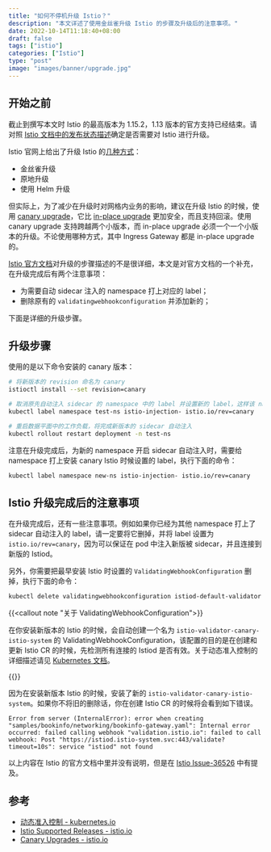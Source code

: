 ```yaml
---
title: "如何不停机升级 Istio？"
description: "本文详述了使用金丝雀升级 Istio 的步骤及升级后的注意事项。"
date: 2022-10-14T11:18:40+08:00
draft: false
tags: ["istio"]
categories: ["Istio"]
type: "post"
image: "images/banner/upgrade.jpg"
---
```


## 开始之前

截止到撰写本文时 Istio 的最高版本为 1.15.2，1.13 版本的官方支持已经结束。请对照 [Istio 文档中的发布状态描述](https://istio.io/latest/docs/releases/supported-releases/#support-status-of-istio-releases)确定是否需要对 Istio 进行升级。

Istio 官网上给出了升级 Istio 的[几种方式](https://istio.io/latest/docs/setup/upgrade/)：

- 金丝雀升级
- 原地升级
- 使用 Helm 升级

但实际上，为了减少在升级时对网格内业务的影响，建议在升级 Istio 的时候，使用 [canary upgrade](https://istio.io/latest/docs/setup/upgrade/canary/)，它比 [in-place upgrade](https://istio.io/latest/docs/setup/upgrade/in-place/) 更加安全，而且支持回滚。使用 canary upgrade 支持跨越两个小版本，而 in-place upgrade 必须一个一个小版本的升级。不论使用哪种方式，其中 Ingress Gateway 都是 in-place upgrade 的。

[Istio 官方文档](https://istio.io/latest/docs/setup/upgrade/canary/)对升级的步骤描述的不是很详细，本文是对官方文档的一个补充，在升级完成后有两个注意事项：

- 为需要自动 sidecar 注入的 namespace 打上对应的 label；
- 删除原有的 `validatingwebhookconfiguration` 并添加新的；

下面是详细的升级步骤。

## 升级步骤

使用的是以下命令安装的 canary 版本：

```bash
# 将新版本的 revision 命名为 canary
istioctl install --set revision=canary

# 取消原先自动注入 sidecar 的 namespace 中的 label 并设置新的 label，这样该 namespace 就可以注入 canary 版本对应的 sidecar
kubectl label namespace test-ns istio-injection- istio.io/rev=canary

# 重启数据平面中的工作负载，将完成新版本的 sidecar 自动注入
kubectl rollout restart deployment -n test-ns
```

注意在升级完成后，为新的 namespace 开启 sidecar 自动注入时，需要给 namespace 打上安装 canary Istio 时候设置的 label，执行下面的命令：

```bash
kubectl label namespace new-ns istio-injection- istio.io/rev=canary
```

## Istio 升级完成后的注意事项

在升级完成后，还有一些注意事项。例如如果你已经为其他 namespace 打上了 sidecar 自动注入的 label，请一定要将它删掉，并将 label 设置为 `istio.io/rev=canary`，因为可以保证在 pod 中注入新版被 sidecar，并且连接到新版的 Istiod。

另外，你需要把最早安装 Istio 时设置的 `ValidatingWebhookConfiguration` 删掉，执行下面的命令：

```bash
kubectl delete validatingwebhookconfiguration istiod-default-validator
```

{{<callout note "关于 ValidatingWebhookConfiguration">}}

在你安装新版本的 Istio 的时候，会自动创建一个名为 `istio-validator-canary-istio-system` 的 ValidatingWebhookConfiguration，该配置的目的是在创建和更新 Istio CR 的时候，先检测所有连接的 Istiod 是否有效。关于动态准入控制的详细描述请见 [Kubernetes 文档](https://kubernetes.io/zh-cn/docs/reference/access-authn-authz/extensible-admission-controllers/)。

{{</callout>}}

因为在安装新版本 Istio 的时候，安装了新的 `istio-validator-canary-istio-system`。如果你不将旧的删除话，你在创建 Istio CR 的时候将会看到如下错误。

```
Error from server (InternalError): error when creating "samples/bookinfo/networking/bookinfo-gateway.yaml": Internal error occurred: failed calling webhook "validation.istio.io": failed to call webhook: Post "https://istiod.istio-system.svc:443/validate?timeout=10s": service "istiod" not found
```

以上内容在 Istio 的官方文档中里并没有说明，但是在 [Istio Issue-36526](https://github.com/istio/istio/issues/36526) 中有提及。

## 参考

- [动态准入控制 - kubernetes.io](https://kubernetes.io/zh-cn/docs/reference/access-authn-authz/extensible-admission-controllers/)
- [Istio Supported Releases - istio.io](https://istio.io/latest/docs/releases/supported-releases/)
- [Canary Upgrades - istio.io](https://istio.io/latest/docs/setup/upgrade/canary/)

